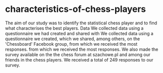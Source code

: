 # characteristics-of-chess-players

The aim of our study was to identify the statistical chess player and to find what characterises the best players. Data
We collected data using a questionnaire we had created and shared with
We collected data using a questionnaire we created, which we shared, among others, on the 'Chessboard' Facebook group, from which we received the most responses.
from which we received the most responses. We also made the survey available on the
the chess forum at szachowe.pl and among our friends in the
chess players. We received a total of 249 responses to our survey.
